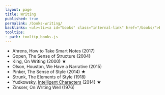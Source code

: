 ```yaml
---
layout: page
title: Writing
published: true
permalink: /books-writing/
backlinks: <ul><li><a id="books" class="internal-link" href="/books/">Books</a></li></ul>
tooltips: 
- path: tooltip_books.js
---
```


* Ahrens, How to Take Smart Notes (2017)
* Gopen, The Sense of Structure (2004)
* King, On Writing (2000) ★
* Olson, Houston, We Have a Narrative (2015)
* Pinker, The Sense of Style (2014) ★
* Strunk, The Elements of Style (1918)
* Yudkowsky, [Intelligent Characters](https://yudkowsky.tumblr.com/writing) (2014) ★
* Zinsser, On Writing Well (1976)
